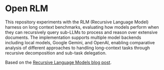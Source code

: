 # Open RLM

This repository experiments with the RLM (Recursive Language Model) harness on long context benchmarks, evaluating how models perform when they can recursively query sub-LLMs to process and reason over extensive documents. The implementation supports multiple model backends including local models, Google Gemini, and OpenAI, enabling comparative analysis of different approaches to handling long-context tasks through recursive decomposition and sub-task delegation.

Based on the [Recursive Language Models blog post](https://alexzhang13.github.io/blog/2025/rlm/).

